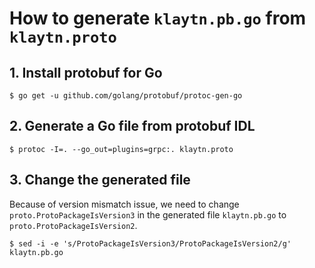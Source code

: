 # How to generate `klaytn.pb.go` from `klaytn.proto`

## 1. Install protobuf for Go
```
$ go get -u github.com/golang/protobuf/protoc-gen-go
```

## 2. Generate a Go file from protobuf IDL
```
$ protoc -I=. --go_out=plugins=grpc:. klaytn.proto
```

## 3. Change the generated file

Because of version mismatch issue, we need to change
`proto.ProtoPackageIsVersion3` in the generated file `klaytn.pb.go` to
`proto.ProtoPackageIsVersion2`.

```
$ sed -i -e 's/ProtoPackageIsVersion3/ProtoPackageIsVersion2/g' klaytn.pb.go
```
